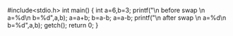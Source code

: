 #include<stdio.h>
int main()
{
    int a=6,b=3;
    printf("\n before swap \n a=%d\n b=%d",a,b);
    a=a+b;
    b=a-b;
    a=a-b;
    printf("\n after swap \n a=%d\n b=%d",a,b);
    getch();
    return 0;
}
